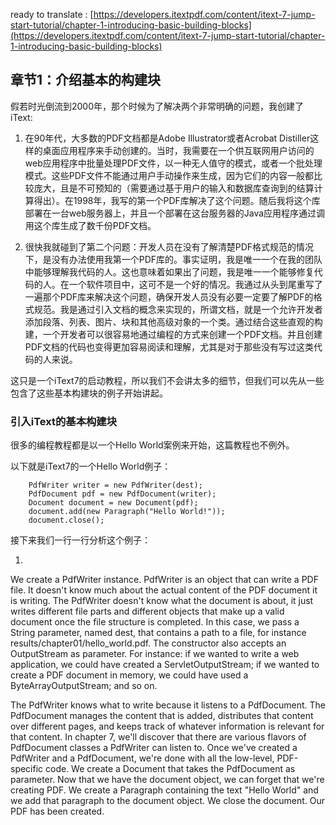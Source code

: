 ready to translate : [https://developers.itextpdf.com/content/itext-7-jump-start-tutorial/chapter-1-introducing-basic-building-blocks](https://developers.itextpdf.com/content/itext-7-jump-start-tutorial/chapter-1-introducing-basic-building-blocks)

## 章节1：介绍基本的构建块

假若时光倒流到2000年，那个时候为了解决两个非常明确的问题，我创建了iText:

1. 在90年代，大多数的PDF文档都是Adobe Illustrator或者Acrobat Distiller这样的桌面应用程序来手动创建的。当时，我需要在一个供互联网用户访问的web应用程序中批量处理PDF文件，以一种无人值守的模式，或者一个批处理模式。这些PDF文件不能通过用户手动操作来生成，因为它们的内容一般都比较庞大，且是不可预知的（需要通过基于用户的输入和数据库查询到的结算计算得出）。在1998年，我写的第一个PDF库解决了这个问题。随后我将这个库部署在一台web服务器上，并且一个部署在这台服务器的Java应用程序通过调用这个库生成了数千份PDF文档。

2. 很快我就碰到了第二个问题：开发人员在没有了解清楚PDF格式规范的情况下，是没有办法使用我第一个PDF库的。事实证明，我是唯一一个在我的团队中能够理解我代码的人。这也意味着如果出了问题，我是唯一一个能够修复代码的人。在一个软件项目中，这可不是一个好的情况。我通过从头到尾重写了一遍那个PDF库来解决这个问题，确保开发人员没有必要一定要了解PDF的格式规范。我是通过引入文档的概念来实现的，所谓文档，就是一个允许开发者添加段落、列表、图片、块和其他高级对象的一个类。通过结合这些直观的构建，一个开发者可以很容易地通过编程的方式来创建一个PDF文档。并且创建PDF文档的代码也变得更加容易阅读和理解，尤其是对于那些没有写过这类代码的人来说。

这只是一个iText7的启动教程，所以我们不会讲太多的细节，但我们可以先从一些包含了这些基本构建块的例子开始讲起。

### 引入iText的基本构建块

很多的编程教程都是以一个Hello World案例来开始，这篇教程也不例外。

以下就是iText7的一个Hello World例子：

```
	PdfWriter writer = new PdfWriter(dest);
	PdfDocument pdf = new PdfDocument(writer);
	Document document = new Document(pdf);
	document.add(new Paragraph("Hello World!"));
	document.close();
```

接下来我们一行一行分析这个例子：

1. 

We create a PdfWriter instance. PdfWriter is an object that can write a PDF file. It doesn't know much about the actual content of the PDF document it is writing. The PdfWriter doesn't know what the document is about, it just writes different file parts and different objects that make up a valid document once the file structure is completed. In this case, we pass a String parameter, named dest, that contains a path to a file, for instance results/chapter01/hello_world.pdf. The constructor also accepts an OutputStream as parameter. For instance: if we wanted to write a web application, we could have created a ServletOutputStream; if we wanted to create a PDF document in memory, we could have used a ByteArrayOutputStream; and so on.


The PdfWriter knows what to write because it listens to a PdfDocument. The PdfDocument manages the content that is added, distributes that content over different pages, and keeps track of whatever information is relevant for that content. In chapter 7, we'll discover that there are various flavors of PdfDocument classes a PdfWriter can listen to.
Once we've created a PdfWriter and a PdfDocument, we're done with all the low-level, PDF-specific code. We create a Document that takes the PdfDocument as parameter. Now that we have the document object, we can forget that we're creating PDF.
We create a Paragraph containing the text "Hello World" and we add that paragraph to the document object.
We close the document. Our PDF has been created.

